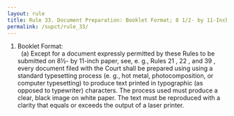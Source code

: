 ```yaml
---
layout: rule
title: Rule 33. Document Preparation: Booklet Format; 8 1/2- by 11-Inch Paper Format
permalink: /supct/rule_33/
---
```


1. Booklet Format:<br>
&nbsp;&nbsp;(a) Except for a document expressly permitted by these Rules to be submitted on 8½- by 11-inch paper, see, e. g., Rules 21 , 22 , and 39 , every document filed with the Court shall be prepared using using a standard typesetting process (e. g., hot metal, photocomposition, or computer typesetting) to produce text printed in typographic (as opposed to typewriter) characters. The process used must produce a clear, black image on white paper. The text must be reproduced with a clarity that equals or exceeds the output of a laser printer.<br>